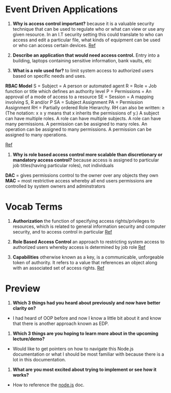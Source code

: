 # Event Driven Applications

1. **Why is access control important?**
because it is a valuable security technique that can be used to regulate who or what can view or use any given resource. In an I.T security setting this could translate to who can access and edit a particular file, what kinds of equipment can be used or who can access certain devices. 
[Ref](https://premieritsolution.co.uk/the-important-of-access-control/#:~:text=Access%20control%20is%20important%20because,or%20use%20any%20given%20resource.&text=Without%20proper%20access%20control%20you,privacy%20and%20data%20protection%20laws.)

1. **Describe an application that would need access control.**
Entry into a building, laptops containing sensitive information, bank vaults, etc

1. **What is a role used for?**
to limit system access to authorized users based on specific needs and uses.

**RBAC Model**
S = Subject = A person or automated agent
R = Role = Job function or title which defines an authority level
P = Permissions = An approval of a mode of access to a resource
SE = Session = A mapping involving S, R and/or P
SA = Subject Assignment
PA = Permission Assignment
RH = Partially ordered Role Hierarchy. RH can also be written: ≥ (The notation: x ≥ y means that x inherits the permissions of y.)
A subject can have multiple roles.
A role can have multiple subjects.
A role can have many permissions.
A permission can be assigned to many roles.
An operation can be assigned to many permissions.
A permission can be assigned to many operations.

[Ref](https://en.wikipedia.org/wiki/Role-based_access_control)

1. **Why is role based access control more scalable than discretionary or mandatory access control?**
because access is assigned to particular job titles(having particular roles), not individuals

**DAC** = gives permissions control to the owner over any objects they own
**MAC** = most restrictive access whereby all end users permissions are controlled by system owners and adminstrators

# Vocab Terms

1. **Authorization**
the function of specifying access rights/privileges to resources, which is related to general information security and computer security, and to access control in particular
[Ref](https://en.wikipedia.org/wiki/Authorization)

1. **Role Based Access Control**
an approach to restricting system access to authorized users whereby access is determined by job role
[Ref](Vhttps://en.wikipedia.org/wiki/Role-based_access_control)

1. **Capabilities**
otherwise known as a key, is a communicable, unforgeable token of authority. It refers to a value that references an object along with an associated set of access rights.
[Ref](https://en.wikipedia.org/wiki/Capability-based_security)

# Preview
1. **Which 3 things had you heard about previously and now have better clarity on?**
- I had heard of OOP before and now I know a little bit about it and know that there is another approach known as EDP.

1. **Which 3 things are you hoping to learn more about in the upcoming lecture/demo?**
- Would like to get pointers on how to navigate this Node.js documentation or what I should be most familiar with because there is a lot in this documentation.

1. **What are you most excited about trying to implement or see how it works?**
- How to reference the [node.js](https://nodejs.org/api/events.html) doc.
